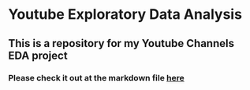 # Youtube Exploratory Data Analysis
## This is a repository for my Youtube Channels EDA project
### Please check it out at the markdown file [here](yt.ipynb)
